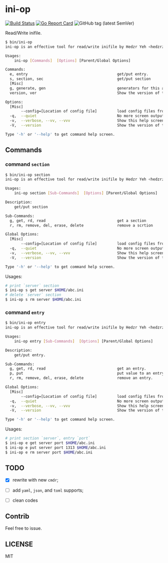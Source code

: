 # ini-op

[![Build Status](https://travis-ci.org/hedzr/ini-op.svg?branch=master)](https://travis-ci.org/hedzr/ini-op)
[![Go Report Card](https://goreportcard.com/badge/github.com/hedzr/ini-op)](https://goreportcard.com/report/github.com/hedzr/ini-op)
![GitHub tag (latest SemVer)](https://img.shields.io/github/tag/hedzr/ini-op.svg?label=release)

Read/Write inifile.



```bash
$ bin/ini-op
ini-op is an effective tool for read/write inifile by Hedzr Yeh <hedzrz@gmail.com> - v0.2.3

Usages:
    ini-op [Commands]  [Options] [Parent/Global Options]

Commands:
  e, entry                                        get/put entry.
  s, section, sec                                 get/put section
  [Misc]
  g, generate, gen                                generators for this app.
  version, ver                                    Show the version of this app.

Options:
  [Misc]
       --config=[Location of config file]         load config files from where you specified
  -q,  --quiet                                    No more screen output. (default=false)
  -v,  --verbose, --vv, --vvv                     Show this help screen (default=false)
  -V,  --version                                  Show the version of this app. (default=false)

Type '-h' or '--help' to get command help screen.
```

## Commands

### command `section`

```bash
$ bin/ini-op section
ini-op is an effective tool for read/write inifile by Hedzr Yeh <hedzrz@gmail.com> - v0.2.3

Usages:
    ini-op section [Sub-Commands]  [Options] [Parent/Global Options]

Description:
    get/put section

Sub-Commands:
  g, get, rd, read                                get a section
  r, rm, remove, del, erase, delete               remove a scrtion

Global Options:
  [Misc]
       --config=[Location of config file]         load config files from where you specified
  -q,  --quiet                                    No more screen output. (default=false)
  -v,  --verbose, --vv, --vvv                     Show this help screen (default=false)
  -V,  --version                                  Show the version of this app. (default=false)

Type '-h' or '--help' to get command help screen.
```

Usages:

```bash
# print `server` section
$ ini-op s get server $HOME/abc.ini
# delete `server` section
$ ini-op s rm server $HOME/abc.ini

```

### command `entry`

```bash
$ bin/ini-op entry
ini-op is an effective tool for read/write inifile by Hedzr Yeh <hedzrz@gmail.com> - v0.2.3

Usages:
    ini-op entry [Sub-Commands]  [Options] [Parent/Global Options]

Description:
    get/put entry.

Sub-Commands:
  g, get, rd, read                                get an entry.
  p, put                                          put value to an entry.
  r, rm, remove, del, erase, delete               remove an entry.

Global Options:
  [Misc]
       --config=[Location of config file]         load config files from where you specified
  -q,  --quiet                                    No more screen output. (default=false)
  -v,  --verbose, --vv, --vvv                     Show this help screen (default=false)
  -V,  --version                                  Show the version of this app. (default=false)

Type '-h' or '--help' to get command help screen.
```

Usages:

```bash
# print section `server`, entry `port`
$ ini-op e get server port $HOME/abc.ini
$ ini-op e put server port 1313 $HOME/abc.ini
$ ini-op e rm server port $HOME/abc.ini
```



## **TODO**

- [x] rewrite with new `cmdr`;
- [ ] add `yaml`, `json`, and `toml` supports;
- [ ] clean codes



## Contrib

Feel free to issue.



## LICENSE

MIT

